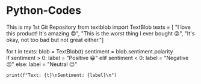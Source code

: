 # Python-Codes
This is my 1st Git Repository 
from textblob import TextBlob
texts = [ "I love this product! It's amazing 😍",
    "This is the worst thing I ever bought 😡",
    "It's okay, not too bad but not great either."]

for t in texts:
    blob = TextBlob(t)
    sentiment = blob.sentiment.polarity  
    if sentiment > 0:
        label = "Positive 😀"
    elif sentiment < 0:
        label = "Negative 😠"
    else:
        label = "Neutral 😐"

    print(f"Text: {t}\nSentiment: {label}\n")

